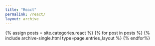 ```yaml
---
title: "React"
permalink: /react/
layout: archive
---
```


{% assign posts = site.categories.react %}
{% for post in posts %}
	{% include archive-single.html type=page.entries_layout %}
{% endfor%}